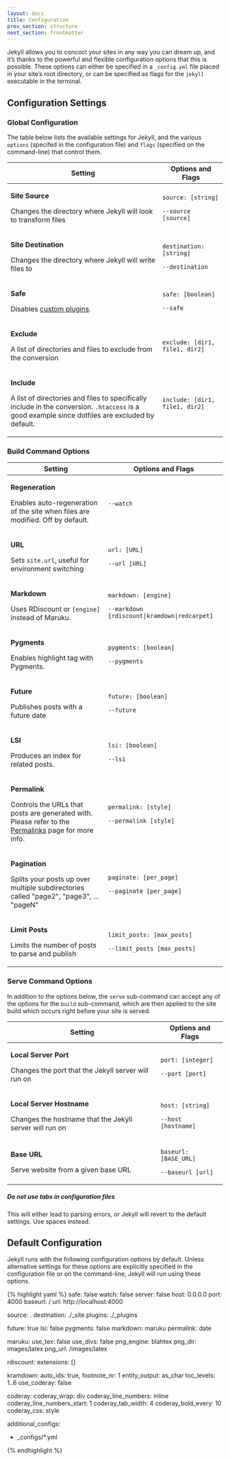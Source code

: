 ```yaml
---
layout: docs
title: Configuration
prev_section: structure
next_section: frontmatter
---
```


Jekyll allows you to concoct your sites in any way you can dream up, and it’s thanks to the powerful and flexible configuration options that this is possible. These options can either be specified in a `_config.yml` file placed in your site’s root directory, or can be specified as flags for the `jekyll` executable in the terminal.

## Configuration Settings

### Global Configuration

The table below lists the available settings for Jekyll, and the various <code class="option">options</code> (specifed in the configuration file) and <code class="flag">flags</code> (specified on the command-line) that control them.

<table>
  <thead>
    <tr>
      <th>Setting</th>
      <th><span class="option">Options</span> and <span class="flag">Flags</span></th>
    </tr>
  </thead>
  <tbody>
    <tr class='setting'>
      <td>
        <p class='name'><strong>Site Source</strong></p>
        <p class='description'>Changes the directory where Jekyll will look to transform files</p>
      </td>
      <td class="align-center">
        <p><code class="option">source: [string]</code></p>
        <p><code class="flag">--source [source]</code></p>
      </td>
    </tr>
    <tr class='setting'>
      <td>
        <p class='name'><strong>Site Destination</strong></p>
        <p class='description'>Changes the directory where Jekyll will write files to</p>
      </td>
      <td class="align-center">
        <p><code class="option">destination: [string]</code></p>
        <p><code class="flag">--destination</code></p>
      </td>
    </tr>
    <tr class='setting'>
      <td>
        <p class='name'><strong>Safe</strong></p>
        <p class='description'>Disables <a href="../plugins">custom plugins</a>.</p>
      </td>
      <td class="align-center">
        <p><code class="option">safe: [boolean]</code></p>
        <p><code class="flag">--safe</code></p>
      </td>
    </tr>
    <tr class='setting'>
      <td>
        <p class='name'><strong>Exclude</strong></p>
        <p class="description">A list of directories and files to exclude from the conversion</p>
      </td>
      <td class='align-center'>
        <p><code class="option">exclude: [dir1, file1, dir2]</code></p>
      </td>
    </tr>
    <tr class='setting'>
      <td>
        <p class='name'><strong>Include</strong></p>
        <p class="description">A list of directories and files to specifically include in the conversion. <code>.htaccess</code> is a good example since dotfiles are excluded by default.</p>
      </td>
      <td class='align-center'>
        <p><code class="option">include: [dir1, file1, dir2]</code></p>
      </td>
    </tr>
  </tbody>
</table>

### Build Command Options

<table>
  <thead>
    <tr>
      <th>Setting</th>
      <th><span class="option">Options</span> and <span class="flag">Flags</span></th>
    </tr>
  </thead>
  <tbody>
    <tr class='setting'>
      <td>
        <p class='name'><strong>Regeneration</strong></p>
        <p class='description'>Enables auto-regeneration of the site when files are modified. Off by default.</p>
      </td>
      <td class="align-center">
        <p><code class="flag">--watch</code></p>
      </td>
    </tr>
    <tr class='setting'>
      <td>
        <p class='name'><strong>URL</strong></p>
        <p class='description'>Sets <code>site.url</code>, useful for environment switching</p>
      </td>
      <td class="align-center">
        <p><code class="option">url: [URL]</code></p>
        <p><code class="flag">--url [URL]</code></p>
      </td>
    </tr>
    <tr class='setting'>
      <td>
        <p class='name'><strong>Markdown</strong></p>
        <p class="description">Uses RDiscount or <code>[engine]</code> instead of Maruku.</p>
      </td>
      <td class='align-center'>
        <p><code class="option">markdown: [engine]</code></p>
        <p><code class="flag">--markdown [rdiscount|kramdown|redcarpet]</code></p>
      </td>
    </tr>
    <tr class='setting'>
      <td>
        <p class='name'><strong>Pygments</strong></p>
        <p class="description">Enables highlight tag with Pygments.</p>
      </td>
      <td class='align-center'>
        <p><code class="option">pygments: [boolean]</code></p>
        <p><code class="flag">--pygments</code></p>
      </td>
    </tr>
    <tr class='setting'>
      <td>
        <p class='name'><strong>Future</strong></p>
        <p class="description">Publishes posts with a future date</p>
      </td>
      <td class='align-center'>
        <p><code class="option">future: [boolean]</code></p>
        <p><code class="flag">--future</code></p>
      </td>
    </tr>
    <tr class='setting'>
      <td>
        <p class='name'><strong>LSI</strong></p>
        <p class="description">Produces an index for related posts.</p>
      </td>
      <td class='align-center'>
        <p><code class="option">lsi: [boolean]</code></p>
        <p><code class="flag">--lsi</code></p>
      </td>
    </tr>
    <tr class='setting'>
      <td>
        <p class='name'><strong>Permalink</strong></p>
        <p class="description">Controls the URLs that posts are generated with. Please refer to the <a href="../permalinks">Permalinks</a> page for more info.</p>
      </td>
      <td class='align-center'>
        <p><code class="option">permalink: [style]</code></p>
        <p><code class="flag">--permalink [style]</code></p>
      </td>
    </tr>
    <tr class='setting'>
      <td>
        <p class='name'><strong>Pagination</strong></p>
        <p class="description">Splits your posts up over multiple subdirectories called "page2", "page3", ... "pageN"</p>
      </td>
      <td class='align-center'>
        <p><code class="option">paginate: [per_page]</code></p>
        <p><code class="flag">--paginate [per_page]</code></p>
      </td>
    </tr>
    <tr class='setting'>
      <td>
        <p class='name'><strong>Limit Posts</strong></p>
        <p class="description">Limits the number of posts to parse and publish</p>
      </td>
      <td class='align-center'>
        <p><code class="option">limit_posts: [max_posts]</code></p>
        <p><code class="flag">--limit_posts [max_posts]</code></p>
      </td>
    </tr>
  </tbody>
</table>

### Serve Command Options

In addition to the options below, the `serve` sub-command can accept any of the options
for the `build` sub-command, which are then applied to the site build which occurs right
before your site is served.

<table>
  <thead>
    <tr>
      <th>Setting</th>
      <th><span class="option">Options</span> and <span class="flag">Flags</span></th>
    </tr>
  </thead>
  <tbody>
    <tr class='setting'>
      <td>
        <p class='name'><strong>Local Server Port</strong></p>
        <p class='description'>Changes the port that the Jekyll server will run on</p>
      </td>
      <td class="align-center">
        <p><code class="option">port: [integer]</code></p>
        <p><code class="flag">--port [port]</code></p>
      </td>
    </tr>
    <tr class='setting'>
      <td>
        <p class='name'><strong>Local Server Hostname</strong></p>
        <p class='description'>Changes the hostname that the Jekyll server will run on</p>
      </td>
      <td class="align-center">
        <p><code class="option">host: [string]</code></p>
        <p><code class="flag">--host [hostname]</code></p>
      </td>
    </tr>
    <tr class='setting'>
      <td>
        <p class='name'><strong>Base URL</strong></p>
        <p class='description'>Serve website from a given base URL</p>
      </td>
      <td class="align-center">
        <p><code class="option">baseurl: [BASE_URL]</code></p>
        <p><code class="flag">--baseurl [url]</code></p>
      </td>
    </tr>
  </tbody>
</table>

<div class="note warning">
  <h5>Do not use tabs in configuration files</h5>
  <p>This will either lead to parsing errors, or Jekyll will revert to the default settings. Use spaces instead.</p>
</div>

## Default Configuration

Jekyll runs with the following configuration options by default. Unless alternative settings for these options are explicitly specified in the configuration file or on the command-line, Jekyll will run using these options.

{% highlight yaml %}
safe:        false
watch:       false
server:      false
host:        0.0.0.0
port:        4000
baseurl:     /
url:         http://localhost:4000

source:      .
destination: ./_site
plugins:     ./_plugins

future:      true
lsi:         false
pygments:    false
markdown:    maruku
permalink:   date

maruku:
  use_tex:    false
  use_divs:   false
  png_engine: blahtex
  png_dir:    images/latex
  png_url:    /images/latex

rdiscount:
  extensions: []

kramdown:
  auto_ids: true,
  footnote_nr: 1
  entity_output: as_char
  toc_levels: 1..6
  use_coderay: false

  coderay:
    coderay_wrap: div
    coderay_line_numbers: inline
    coderay_line_numbers_start: 1
    coderay_tab_width: 4
    coderay_bold_every: 10
    coderay_css: style

additional_configs:
  - _configs/*.yml

{% endhighlight %}
